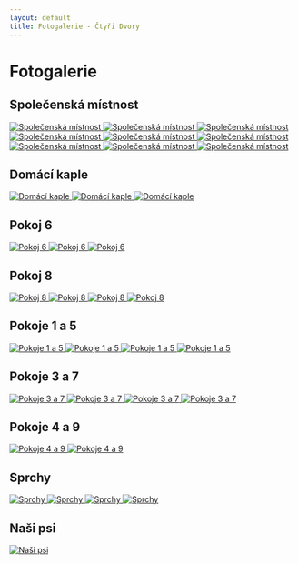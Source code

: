 ```yaml
---
layout: default
title: Fotogalerie - Čtyři Dvory
---
```


# Fotogalerie

## Společenská místnost

[ ![Společenská místnost](/fotky/spolecenska-mistnost/01.jpg) ](/fotky/spolecenska-mistnost/01.jpg)
[ ![Společenská místnost](/fotky/spolecenska-mistnost/02.jpg) ](/fotky/spolecenska-mistnost/02.jpg)
[ ![Společenská místnost](/fotky/spolecenska-mistnost/03.jpg) ](/fotky/spolecenska-mistnost/03.jpg)
[ ![Společenská místnost](/fotky/spolecenska-mistnost/04.jpg) ](/fotky/spolecenska-mistnost/04.jpg)
[ ![Společenská místnost](/fotky/spolecenska-mistnost/05.jpg) ](/fotky/spolecenska-mistnost/05.jpg)
[ ![Společenská místnost](/fotky/spolecenska-mistnost/06.jpg) ](/fotky/spolecenska-mistnost/06.jpg)
[ ![Společenská místnost](/fotky/spolecenska-mistnost/07.jpg) ](/fotky/spolecenska-mistnost/07.jpg)
[ ![Společenská místnost](/fotky/spolecenska-mistnost/08.jpg) ](/fotky/spolecenska-mistnost/08.jpg)
[ ![Společenská místnost](/fotky/spolecenska-mistnost/09.jpg) ](/fotky/spolecenska-mistnost/09.jpg)

## Domácí kaple

[ ![Domácí kaple](/fotky/domaci-kaple/01.jpg) ](/fotky/domaci-kaple/01.jpg)
[ ![Domácí kaple](/fotky/domaci-kaple/02.jpg) ](/fotky/domaci-kaple/02.jpg)
[ ![Domácí kaple](/fotky/domaci-kaple/03.jpg) ](/fotky/domaci-kaple/03.jpg)

## Pokoj 6

[ ![Pokoj 6](/fotky/pokoj-6/01.jpg) ](/fotky/pokoj-6/01.jpg)
[ ![Pokoj 6](/fotky/pokoj-6/02.jpg) ](/fotky/pokoj-6/02.jpg)
[ ![Pokoj 6](/fotky/pokoj-6/03.jpg) ](/fotky/pokoj-6/03.jpg)

## Pokoj 8

[ ![Pokoj 8](/fotky/pokoj-8/01.jpg) ](/fotky/pokoj-8/01.jpg)
[ ![Pokoj 8](/fotky/pokoj-8/02.jpg) ](/fotky/pokoj-8/02.jpg)
[ ![Pokoj 8](/fotky/pokoj-8/03.jpg) ](/fotky/pokoj-8/03.jpg)
[ ![Pokoj 8](/fotky/pokoj-8/04.jpg) ](/fotky/pokoj-8/04.jpg)

## Pokoje 1 a 5

[ ![Pokoje 1 a 5](/fotky/pokoje-1-a-5/01.jpg) ](/fotky/pokoje-1-a-5/01.jpg)
[ ![Pokoje 1 a 5](/fotky/pokoje-1-a-5/02.jpg) ](/fotky/pokoje-1-a-5/02.jpg)
[ ![Pokoje 1 a 5](/fotky/pokoje-1-a-5/03.jpg) ](/fotky/pokoje-1-a-5/03.jpg)
[ ![Pokoje 1 a 5](/fotky/pokoje-1-a-5/04.jpg) ](/fotky/pokoje-1-a-5/04.jpg)

## Pokoje 3 a 7

[ ![Pokoje 3 a 7](/fotky/pokoje-3-a-7/01.jpg) ](/fotky/pokoje-3-a-7/01.jpg)
[ ![Pokoje 3 a 7](/fotky/pokoje-3-a-7/02.jpg) ](/fotky/pokoje-3-a-7/02.jpg)
[ ![Pokoje 3 a 7](/fotky/pokoje-3-a-7/03.jpg) ](/fotky/pokoje-3-a-7/03.jpg)
[ ![Pokoje 3 a 7](/fotky/pokoje-3-a-7/04.jpg) ](/fotky/pokoje-3-a-7/04.jpg)

## Pokoje 4 a 9

[ ![Pokoje 4 a 9](/fotky/pokoje-4-a-9/01.jpg) ](/fotky/pokoje-4-a-9/01.jpg)
[ ![Pokoje 4 a 9](/fotky/pokoje-4-a-9/02.jpg) ](/fotky/pokoje-4-a-9/02.jpg)

## Sprchy

[ ![Sprchy](/fotky/sprchy/01.jpg) ](/fotky/sprchy/01.jpg)
[ ![Sprchy](/fotky/sprchy/02.jpg) ](/fotky/sprchy/02.jpg)
[ ![Sprchy](/fotky/sprchy/03.jpg) ](/fotky/sprchy/03.jpg)
[ ![Sprchy](/fotky/sprchy/04.jpg) ](/fotky/sprchy/04.jpg)

## Naši psi

[ ![Naši psi](/fotky/nasi-psi/01.jpg) ](/fotky/nasi-psi/01.jpg)
